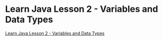 # Learn Java Lesson 2 - Variables and Data Types
[Learn Java Lesson 2 - Variables and Data Types](https://aiwithcloud.com/2022/09/19/learn_java_lesson_2___variables_and_data_types/)